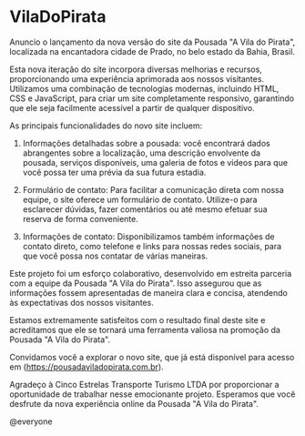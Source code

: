 # VilaDoPirata

Anuncio o lançamento da nova versão do site da Pousada "A Vila do Pirata", localizada na encantadora cidade de Prado, no belo estado da Bahia, Brasil.

Esta nova iteração do site incorpora diversas melhorias e recursos, proporcionando uma experiência aprimorada aos nossos visitantes. Utilizamos uma combinação de tecnologias modernas, incluindo HTML, CSS e JavaScript, para criar um site completamente responsivo, garantindo que ele seja facilmente acessível a partir de qualquer dispositivo.

As principais funcionalidades do novo site incluem:

1. Informações detalhadas sobre a pousada: você encontrará dados abrangentes sobre a localização, uma descrição envolvente da pousada, serviços disponíveis, uma galeria de fotos e vídeos para que você possa ter uma prévia da sua futura estadia.

2. Formulário de contato: Para facilitar a comunicação direta com nossa equipe, o site oferece um formulário de contato. Utilize-o para esclarecer dúvidas, fazer comentários ou até mesmo efetuar sua reserva de forma conveniente.

3. Informações de contato: Disponibilizamos também informações de contato direto, como telefone e links para nossas redes sociais, para que você possa nos contatar de várias maneiras.

Este projeto foi um esforço colaborativo, desenvolvido em estreita parceria com a equipe da Pousada "A Vila do Pirata". Isso assegurou que as informações fossem apresentadas de maneira clara e concisa, atendendo às expectativas dos nossos visitantes.

Estamos extremamente satisfeitos com o resultado final deste site e acreditamos que ele se tornará uma ferramenta valiosa na promoção da Pousada "A Vila do Pirata".

Convidamos você a explorar o novo site, que já está disponível para acesso em (https://pousadaviladopirata.com.br).

Agradeço à Cinco Estrelas Transporte Turismo LTDA por proporcionar a oportunidade de trabalhar nesse emocionante projeto. Esperamos que você desfrute da nova experiência online da Pousada "A Vila do Pirata".

@everyone
